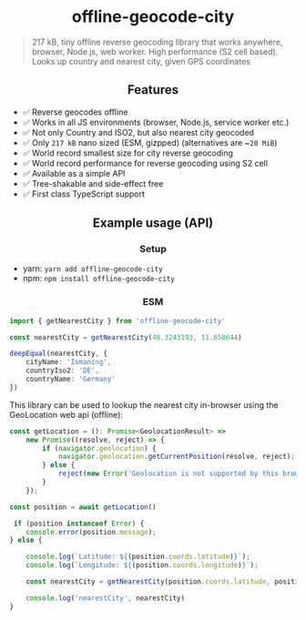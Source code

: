 <h1 align="center">offline-geocode-city</h1>

> 217 kB, tiny offline reverse geocoding library that works anywhere, browser, Node.js, web worker. High performance (S2 cell based). Looks up country and nearest city, given GPS coordinates

<h2 align="center">Features</h2>

- ✅ Reverse geocodes offline
- ✅ Works in all JS environments (browser, Node.js, service worker etc.)
- ✅ Not only Country and ISO2, but also nearest city geocoded
- ✅ Only `217 kB` nano sized (ESM, gizpped) (alternatives are ~`20 MiB`)
- ✅ World record smallest size for city reverse geocoding
- ✅ World record performance for reverse geocoding using S2 cell
- ✅ Available as a simple API
- ✅ Tree-shakable and side-effect free
- ✅ First class TypeScript support

<h2 align="center">Example usage (API)</h2>

<h3 align="center">Setup</h3>

- yarn: `yarn add offline-geocode-city`
- npm: `npm install offline-geocode-city`

<h3 align="center">ESM</h3>

```ts
import { getNearestCity } from 'offline-geocode-city'

const nearestCity = getNearestCity(48.3243193, 11.658644)

deepEqual(nearestCity, {
    cityName: 'Ismaning',
    countryIso2: 'DE',
    countryName: 'Germany'
})
```

This library can be used to lookup the nearest city in-browser using the 
GeoLocation web api (offline):

```ts
const getLocation = (): Promise<GeolocationResult> =>
    new Promise((resolve, reject) => {
        if (navigator.geolocation) {
            navigator.geolocation.getCurrentPosition(resolve, reject);
        } else {
            reject(new Error('Geolocation is not supported by this browser.'));
        }
    });

const position = await getLocation()

 if (position instanceof Error) {
    console.error(position.message);
} else {

    console.log(`Latitude: ${(position.coords.latitude)}`);
    console.log(`Longitude: ${(position.coords.longitude)}`);

    const nearestCity = getNearestCity(position.coords.latitude, position.coords.longitude)

    console.log('nearestCity', nearestCity)
}
```